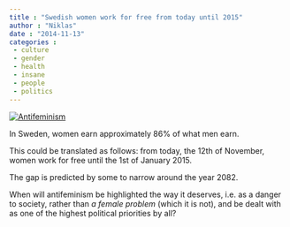 ```yaml
---
title : "Swedish women work for free from today until 2015"
author : "Niklas"
date : "2014-11-13"
categories : 
 - culture
 - gender
 - health
 - insane
 - people
 - politics
---
```


[![Antifeminism](https://niklasblog.com/wp-content/Anti-feminism-posts-are-kinda-stupid_564688_5087662.jpg)](https://niklasblog.com/wp-content/Anti-feminism-posts-are-kinda-stupid_564688_5087662.jpg)

In Sweden, women earn approximately 86% of what men earn.

This could be translated as follows: from today, the 12th of November, women work for free until the 1st of January 2015.

The gap is predicted by some to narrow around the year 2082.

When will antifeminism be highlighted the way it deserves, i.e. as a danger to society, rather than _a female problem_ (which it is not), and be dealt with as one of the highest political priorities by all?

